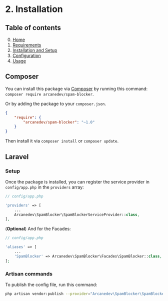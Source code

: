 # 2. Installation

## Table of contents

0. [Home](0-Home.md)
1. [Requirements](1-Requirements.md)
2. [Installation and Setup](2-Installation-and-Setup.md)
3. [Configuration](3-Configuration.md)
4. [Usage](4-Usage.md)

## Composer

You can install this package via [Composer](http://getcomposer.org/) by running this command: `composer require arcanedev/spam-blocker`.

Or by adding the package to your `composer.json`.

```json
{
    "require": {
        "arcanedev/spam-blocker": "~1.0"
    }
}
```

Then install it via `composer install` or `composer update`.

## Laravel

### Setup

Once the package is installed, you can register the service provider in `config/app.php` in the `providers` array:

```php
// config/app.php

'providers' => [
    ...
    Arcanedev\SpamBlocker\SpamBlockerServiceProvider::class,
],
```

(**Optional**) And for the Facades:

```php
// config/app.php

'aliases' => [
    ...
    'SpamBlocker' => Arcanedev\SpamBlocker\Facades\SpamBlocker::class,
];
```

### Artisan commands

To publish the config file, run this command:

```bash
php artisan vendor:publish --provider="Arcanedev\SpamBlocker\SpamBlockerServiceProvider"
```
